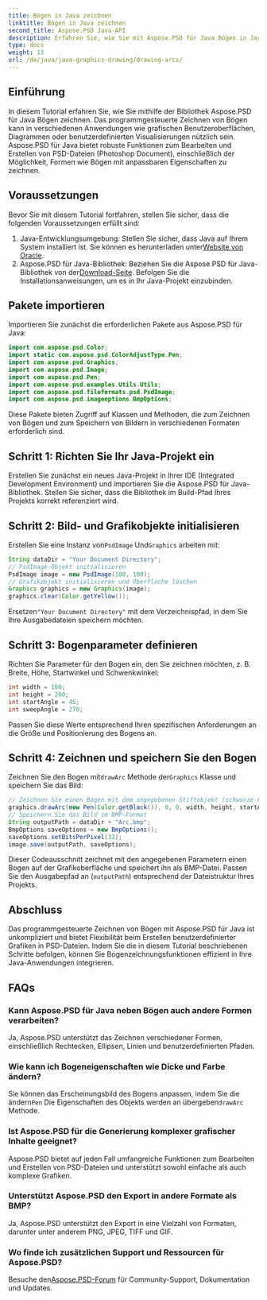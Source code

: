 ```yaml
---
title: Bögen in Java zeichnen
linktitle: Bögen in Java zeichnen
second_title: Aspose.PSD Java-API
description: Erfahren Sie, wie Sie mit Aspose.PSD für Java Bögen in Java zeichnen. Schritt-für-Schritt-Anleitung mit Codebeispielen für grafische Anwendungen.
type: docs
weight: 13
url: /de/java/java-graphics-drawing/drawing-arcs/
---
```

## Einführung
In diesem Tutorial erfahren Sie, wie Sie mithilfe der Bibliothek Aspose.PSD für Java Bögen zeichnen. Das programmgesteuerte Zeichnen von Bögen kann in verschiedenen Anwendungen wie grafischen Benutzeroberflächen, Diagrammen oder benutzerdefinierten Visualisierungen nützlich sein. Aspose.PSD für Java bietet robuste Funktionen zum Bearbeiten und Erstellen von PSD-Dateien (Photoshop Document), einschließlich der Möglichkeit, Formen wie Bögen mit anpassbaren Eigenschaften zu zeichnen.
## Voraussetzungen
Bevor Sie mit diesem Tutorial fortfahren, stellen Sie sicher, dass die folgenden Voraussetzungen erfüllt sind:
1.  Java-Entwicklungsumgebung: Stellen Sie sicher, dass Java auf Ihrem System installiert ist. Sie können es herunterladen unter[Website von Oracle](https://www.oracle.com/java/).
2.  Aspose.PSD für Java-Bibliothek: Beziehen Sie die Aspose.PSD für Java-Bibliothek von der[Download-Seite](https://releases.aspose.com/psd/java/). Befolgen Sie die Installationsanweisungen, um es in Ihr Java-Projekt einzubinden.
## Pakete importieren
Importieren Sie zunächst die erforderlichen Pakete aus Aspose.PSD für Java:
```java
import com.aspose.psd.Color;
import static com.aspose.psd.ColorAdjustType.Pen;
import com.aspose.psd.Graphics;
import com.aspose.psd.Image;
import com.aspose.psd.Pen;
import com.aspose.psd.examples.Utils.Utils;
import com.aspose.psd.fileformats.psd.PsdImage;
import com.aspose.psd.imageoptions.BmpOptions;
```
Diese Pakete bieten Zugriff auf Klassen und Methoden, die zum Zeichnen von Bögen und zum Speichern von Bildern in verschiedenen Formaten erforderlich sind.
## Schritt 1: Richten Sie Ihr Java-Projekt ein
Erstellen Sie zunächst ein neues Java-Projekt in Ihrer IDE (Integrated Development Environment) und importieren Sie die Aspose.PSD für Java-Bibliothek. Stellen Sie sicher, dass die Bibliothek im Build-Pfad Ihres Projekts korrekt referenziert wird.
## Schritt 2: Bild- und Grafikobjekte initialisieren
 Erstellen Sie eine Instanz von`PsdImage` Und`Graphics` arbeiten mit:
```java
String dataDir = "Your Document Directory";
// PsdImage-Objekt initialisieren
PsdImage image = new PsdImage(100, 100);
// Grafikobjekt initialisieren und Oberfläche löschen
Graphics graphics = new Graphics(image);
graphics.clear(Color.getYellow());
```
 Ersetzen`"Your Document Directory"` mit dem Verzeichnispfad, in dem Sie Ihre Ausgabedateien speichern möchten.
## Schritt 3: Bogenparameter definieren
Richten Sie Parameter für den Bogen ein, den Sie zeichnen möchten, z. B. Breite, Höhe, Startwinkel und Schwenkwinkel:
```java
int width = 100;
int height = 200;
int startAngle = 45;
int sweepAngle = 270;
```
Passen Sie diese Werte entsprechend Ihren spezifischen Anforderungen an die Größe und Positionierung des Bogens an.
## Schritt 4: Zeichnen und speichern Sie den Bogen
 Zeichnen Sie den Bogen mit`drawArc` Methode der`Graphics` Klasse und speichern Sie das Bild:
```java
// Zeichnen Sie einen Bogen mit dem angegebenen Stiftobjekt (schwarze Farbe) und Parametern
graphics.drawArc(new Pen(Color.getBlack()), 0, 0, width, height, startAngle, sweepAngle);
// Speichern Sie das Bild im BMP-Format
String outputPath = dataDir + "Arc.bmp";
BmpOptions saveOptions = new BmpOptions();
saveOptions.setBitsPerPixel(32);
image.save(outputPath, saveOptions);
```
Dieser Codeausschnitt zeichnet mit den angegebenen Parametern einen Bogen auf der Grafikoberfläche und speichert ihn als BMP-Datei. Passen Sie den Ausgabepfad an (`outputPath`) entsprechend der Dateistruktur Ihres Projekts.

## Abschluss
Das programmgesteuerte Zeichnen von Bögen mit Aspose.PSD für Java ist unkompliziert und bietet Flexibilität beim Erstellen benutzerdefinierter Grafiken in PSD-Dateien. Indem Sie die in diesem Tutorial beschriebenen Schritte befolgen, können Sie Bogenzeichnungsfunktionen effizient in Ihre Java-Anwendungen integrieren.

## FAQs
### Kann Aspose.PSD für Java neben Bögen auch andere Formen verarbeiten?
Ja, Aspose.PSD unterstützt das Zeichnen verschiedener Formen, einschließlich Rechtecken, Ellipsen, Linien und benutzerdefinierten Pfaden.
### Wie kann ich Bogeneigenschaften wie Dicke und Farbe ändern?
 Sie können das Erscheinungsbild des Bogens anpassen, indem Sie die ändern`Pen` Die Eigenschaften des Objekts werden an übergeben`drawArc` Methode.
### Ist Aspose.PSD für die Generierung komplexer grafischer Inhalte geeignet?
Aspose.PSD bietet auf jeden Fall umfangreiche Funktionen zum Bearbeiten und Erstellen von PSD-Dateien und unterstützt sowohl einfache als auch komplexe Grafiken.
### Unterstützt Aspose.PSD den Export in andere Formate als BMP?
Ja, Aspose.PSD unterstützt den Export in eine Vielzahl von Formaten, darunter unter anderem PNG, JPEG, TIFF und GIF.
### Wo finde ich zusätzlichen Support und Ressourcen für Aspose.PSD?
 Besuche den[Aspose.PSD-Forum](https://forum.aspose.com/c/psd/34) für Community-Support, Dokumentation und Updates.